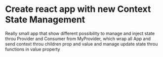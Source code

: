 # Create react app with new Context State Management

Really small app that show different possibility
to manage and inject state throu Provider and Consumer
from MyProvider, which wrap all App and send context throu
children prop and value and manage update state throu
functions in value property
